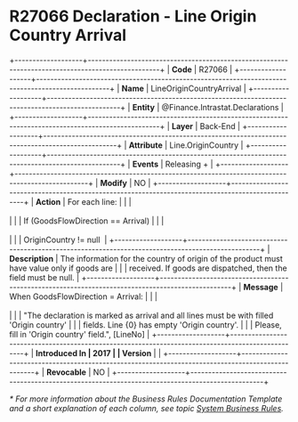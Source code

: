 ﻿---
erp.type: business-rule
erp.entity: Finance.Intrastat.Declarations
---

# R27066 Declaration - Line Origin Country Arrival
+-------------------+--------------------------------------------------------------------------------------------------+
| **Code**          | R27066                                                                                           |
+-------------------+--------------------------------------------------------------------------------------------------+
| **Name**          | LineOriginCountryArrival                                                                         |
+-------------------+--------------------------------------------------------------------------------------------------+
| **Entity**        | @Finance.Intrastat.Declarations                                                                  |
+-------------------+--------------------------------------------------------------------------------------------------+
| **Layer**         | Back-End                                                                                         |
+-------------------+--------------------------------------------------------------------------------------------------+
| **Attribute**     | Line.OriginCountry                                                                               |
+-------------------+--------------------------------------------------------------------------------------------------+
| **Events**        | Releasing +                                                                                      |
+-------------------+--------------------------------------------------------------------------------------------------+
| **Modify**        | NO                                                                                               |
+-------------------+--------------------------------------------------------------------------------------------------+
| **Action**        | For each line:                                                                                   |
|                   | <br/><br/>                                                                                       |
|                   | If (GoodsFlowDirection == Arrival)                                                               |
|                   | <br/><br/>                                                                                       |
|                   | OriginCountry != null                                                                            |
+-------------------+--------------------------------------------------------------------------------------------------+
| **Description**   | The information for the country of origin of the product must have value only if goods are       |
|                   | received. If goods are dispatched, then the field must be null.                                  |
+-------------------+--------------------------------------------------------------------------------------------------+
| **Message**       | When GoodsFlowDirection = Arrival:                                                               |
|                   | <br/><br/>                                                                                       |
|                   | \"The declaration is marked as arrival and all lines must be with filled \'Origin country\'      |
|                   | fields. Line {0} has empty \'Origin country\'.                                                   |
|                   | Please, fill in \'Origin country\' field.\", \[LineNo\]                                          |
+-------------------+--------------------------------------------------------------------------------------------------+
| **Introduced In   | 2017                                                                                             |
| Version**         |                                                                                                  |
+-------------------+--------------------------------------------------------------------------------------------------+
| **Revocable**     | NO                                                                                               |
+-------------------+--------------------------------------------------------------------------------------------------+

*\* For more information about the Business Rules Documentation Template and a short explanation of each column, see
topic [System Business Rules](../templates/template-description-system-business-rules.md).*
